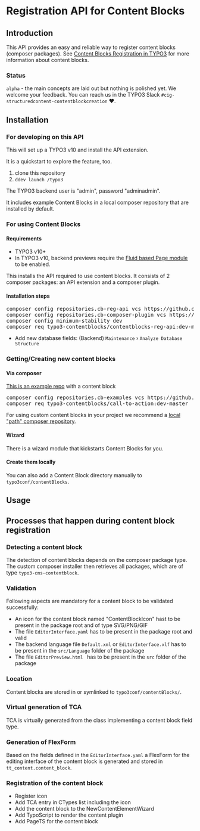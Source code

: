 # Registration API for Content Blocks

## Introduction

This API provides an easy and reliable way to register content blocks (composer packages).
See [Content Blocks Registration in TYPO3](https://github.com/TYPO3-Initiatives/structured-content/blob/master/Documentation/ContentBlocks/ContentBlockRegistration.md)
 for more information about content blocks.

### Status

`alpha` - the main concepts are laid out but nothing is polished yet. We welcome your feedback.
You can reach us in the TYPO3 Slack `#cig-structuredcontent-contentblockcreation` ❤️.

## Installation

### For developing on this API

This will set up a TYPO3 v10 and install the API extension.

It is a quickstart to explore the feature, too.

1) clone this repository
2) `ddev launch /typo3`

The TYPO3 backend user is "admin", password "adminadmin".

It includes example Content Blocks in a local composer repository that are installed by default.

### For using Content Blocks

#### Requirements
* TYPO3 v10+
* In TYPO3 v10, backend previews require the [Fluid based Page module](https://docs.typo3.org/c/typo3/cms-core/master/en-us/Changelog/10.3/Feature-90348-NewFluid-basedReplacementForPageLayoutView.html) to be enabled.

This installs the API required to use content blocks.
It consists of 2 composer packages: an API extension and a composer plugin.

#### Installation steps
<pre>
composer config repositories.cb-reg-api vcs https://github.com/TYPO3-Initiatives/content-block-registration-api.git
composer config repositories.cb-composer-plugin vcs https://github.com/TYPO3-Initiatives/content-blocks-composer-plugin.git
composer config minimum-stability dev
composer req typo3-contentblocks/contentblocks-reg-api:dev-master
</pre>

* Add new database fields: (Backend) `Maintenance` › `Analyze Database Structure`

### Getting/Creating new content blocks

#### Via composer

[This is an example repo](https://github.com/TYPO3-Initiatives/content-block-examples) with a content block
<pre>
composer config repositories.cb-examples vcs https://github.com/TYPO3-Initiatives/content-block-examples.git
composer req typo3-contentblocks/call-to-action:dev-master
</pre>

For using custom content blocks in your project we recommend a [local "path" composer repository](https://getcomposer.org/doc/05-repositories.md#path).

#### Wizard

There is a wizard module that kickstarts Content Blocks for you.

#### Create them locally

You can also add a Content Block directory manually to `typo3conf/contentBlocks`.

## Usage

## Processes that happen during content block registration

### Detecting a content block

The detection of content blocks depends on the composer package type.
The custom composer installer then retrieves all packages, which are of type `typo3-cms-contentblock`.

### Validation

Following aspects are mandatory for a content block to be validated successfully:

- An icon for the content block named "ContentBlockIcon" hast to be present in the package root and of type SVG/PNG/GIF
- The file `EditorInterface.yaml` has to be present in the package root and valid
- The backend language file `Default.xml` or `EditorInterface.xlf` has to be present in the `src/Language` folder of the package
- The file `EditorPreview.html ` has to be present in the `src` folder of the package

### Location

Content blocks are stored in or symlinked to `typo3conf/contentBlocks/`.

### Virtual generation of TCA

TCA is virtually generated from the class implementing a content block field type.

### Generation of FlexForm

Based on the fields defined in the `EditorInterface.yaml` a FlexForm for the editing interface of the content block
is generated and stored in `tt_content.content_block`.

### Registration of the content block

* Register icon
* Add TCA entry in CTypes list including the icon
* Add the content block to the NewContentElementWizard
* Add TypoScript to render the content plugin
* Add PageTS for the content block
